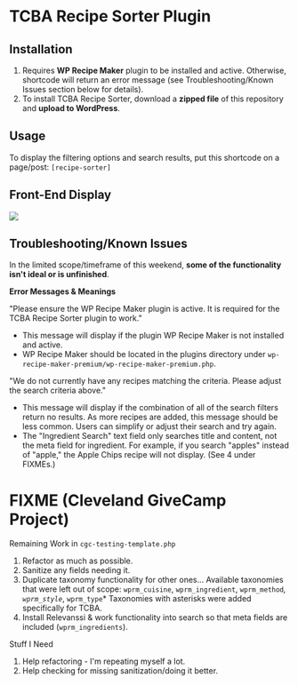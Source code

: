 # TCBA Recipe Sorter Plugin

Installation
------
1. Requires **WP Recipe Maker** plugin to be installed and active. Otherwise, shortcode will return an error message (see Troubleshooting/Known Issues section below for details).
2. To install TCBA Recipe Sorter, download a **zipped file** of this repository and **upload to WordPress**.

Usage
------
To display the filtering options and search results, put this shortcode on a page/post:
`[recipe-sorter]`

Front-End Display
------
![](recipe-filter-pea.gif)

Troubleshooting/Known Issues
------
In the limited scope/timeframe of this weekend, **some of the functionality isn't ideal or is unfinished**.

**Error Messages & Meanings**

"Please ensure the WP Recipe Maker plugin is active. It is required for the TCBA Recipe Sorter plugin to work."

- This message will display if the plugin WP Recipe Maker is not installed and active.
- WP Recipe Maker should be located in the plugins directory under `wp-recipe-maker-premium/wp-recipe-maker-premium.php`.

"We do not currently have any recipes matching the criteria. Please adjust the search criteria above."

- This message will display if the combination of all of the search filters return no results. As more recipes are added, this message should be less common. Users can simplify or adjust their search and try again.
- The "Ingredient Search" text field only searches title and content, not the meta field for ingredient. For example, if you search "apples" instead of "apple," the Apple Chips recipe will not display. (See 4 under FIXMEs.)

# FIXME (Cleveland GiveCamp Project)
Remaining Work in `cgc-testing-template.php`
1. Refactor as much as possible.
2. Sanitize any fields needing it.
3. Duplicate taxonomy functionality for other ones...
Available taxonomies that were left out of scope: `wprm_cuisine`, `wprm_ingredient`, `wprm_method`*, `wprm_style`*, `wprm_type`*
Taxonomies with asterisks were added specifically for TCBA.
4. Install Relevanssi & work functionality into search so that meta fields are included (`wprm_ingredients`).

Stuff I Need
1. Help refactoring - I'm repeating myself a lot.
2. Help checking for missing sanitization/doing it better.
